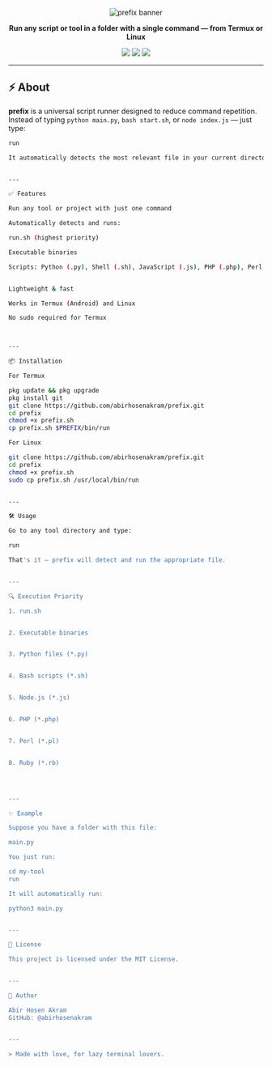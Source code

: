 
<p align="center">
  <img src="https://capsule-render.vercel.app/api?type=waving&color=4CAF50&height=150&section=header&text=prefix&fontSize=50&fontColor=ffffff" alt="prefix banner"/>
</p>

<p align="center">
  <b>Run any script or tool in a folder with a single command — from Termux or Linux</b>
</p>

<p align="center">
  <a href="https://github.com/abirhosenakram/prefix"><img src="https://img.shields.io/github/stars/abirhosenakram/prefix?style=flat-square&color=yellow"/></a>
  <a href="https://github.com/abirhosenakram/prefix"><img src="https://img.shields.io/github/forks/abirhosenakram/prefix?style=flat-square&color=green"/></a>
  <a href="https://github.com/abirhosenakram/prefix/blob/main/LICENSE"><img src="https://img.shields.io/github/license/abirhosenakram/prefix?style=flat-square&color=blue"/></a>
</p>

---

## ⚡ About

**prefix** is a universal script runner designed to reduce command repetition.  
Instead of typing `python main.py`, `bash start.sh`, or `node index.js` — just type:

```bash
run

It automatically detects the most relevant file in your current directory and executes it.


---

✅ Features

Run any tool or project with just one command

Automatically detects and runs:

run.sh (highest priority)

Executable binaries

Scripts: Python (.py), Shell (.sh), JavaScript (.js), PHP (.php), Perl (.pl), Ruby (.rb)


Lightweight & fast

Works in Termux (Android) and Linux

No sudo required for Termux



---

📦 Installation

For Termux

pkg update && pkg upgrade
pkg install git
git clone https://github.com/abirhosenakram/prefix.git
cd prefix
chmod +x prefix.sh
cp prefix.sh $PREFIX/bin/run

For Linux

git clone https://github.com/abirhosenakram/prefix.git
cd prefix
chmod +x prefix.sh
sudo cp prefix.sh /usr/local/bin/run


---

🛠 Usage

Go to any tool directory and type:

run

That's it — prefix will detect and run the appropriate file.


---

🔍 Execution Priority

1. run.sh


2. Executable binaries


3. Python files (*.py)


4. Bash scripts (*.sh)


5. Node.js (*.js)


6. PHP (*.php)


7. Perl (*.pl)


8. Ruby (*.rb)




---

✨ Example

Suppose you have a folder with this file:

main.py

You just run:

cd my-tool
run

It will automatically run:

python3 main.py


---

📄 License

This project is licensed under the MIT License.


---

👤 Author

Abir Hosen Akram
GitHub: @abirhosenakram


---

> Made with love, for lazy terminal lovers.

